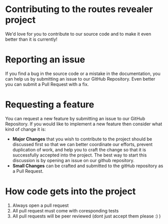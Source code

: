 # Contributing to the routes revealer project
We'd love for you to contribute to our source code and to make it even better than it is currently!

# Reporting an issue
If you find a bug in the source code or a mistake in the documentation, you can help us by submitting an issue to our GitHub Repository. Even better you can submit a Pull Request with a fix.

# Requesting a feature
You can request a new feature by submitting an issue to our GitHub Repository.  If you would like to implement a new feature then consider what kind of change it is:

* **Major Changes** that you wish to contribute to the project should be discussed first so that we can better coordinate our efforts, prevent duplication of work, and help you to craft the change so that it is successfully accepted into the
project.  The best way to start this discussion is by opening an issue on our github repository.
* **Small Changes** can be crafted and submitted to the gitHub repository as a Pull Request.

# How code gets into the project

1. Always open a pull request
2. All pull request must come with coresponding tests
3. All pull requests will be peer reviewed (dont just accept them please :) )